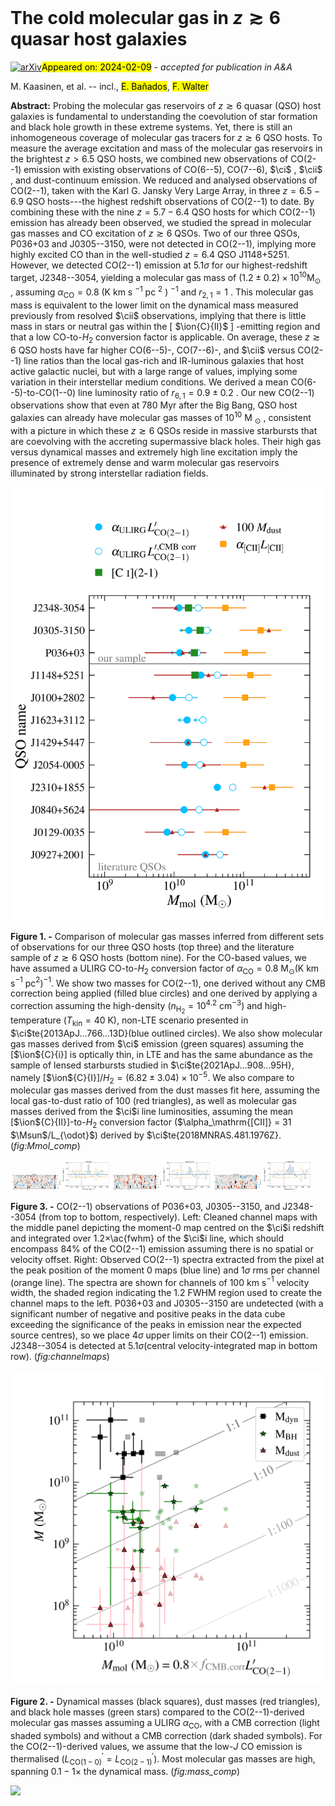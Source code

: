 <div class="macros" style="visibility:hidden;">
$\newcommand{\ensuremath}{}$
$\newcommand{\xspace}{}$
$\newcommand{\object}[1]{\texttt{#1}}$
$\newcommand{\farcs}{{.}''}$
$\newcommand{\farcm}{{.}'}$
$\newcommand{\arcsec}{''}$
$\newcommand{\arcmin}{'}$
$\newcommand{\ion}[2]{#1#2}$
$\newcommand{\textsc}[1]{\textrm{#1}}$
$\newcommand{\hl}[1]{\textrm{#1}}$
$\newcommand{\footnote}[1]{}$
$\newcommand{\ci}{[\ion{C}{I}] (2--1)}$
$\newcommand{\cii}{[\ion{C}{II}] 158 \textmu m}$
$\newcommand{\kms}{\ensuremath{\rm{km}  \rm{s}^{-1}}}$
$\newcommand{\peryr}{\ensuremath{\rm{yr}^{-1}}}$
$\newcommand{\Msun}{\ensuremath{\rm{M}_{\odot}}}$
$\newcommand{\Mstar}{\ensuremath{\rm{M}_{*}}}$
$\newcommand{\Mmol}{\ensuremath{\rm{M}_{\rm{mol}}}}$
$\newcommand{\aco}{\alpha_\mathrm{CO}}$
$\newcommand{\arraystretch}{1.5}$
$\newcommand{\arraystretch}{1}$
$\newcommand{\arraystretch}{1}$
$\newcommand{\arraystretch}{1.5}$
$\newcommand{\arraystretch}{1}$
$\newcommand{\arraystretch}{1.5}$
$\newcommand{\arraystretch}{1.5}$
$\newcommand{\arraystretch}{1}$</div>



<div id="title">

# The cold molecular gas in $z\gtrsim 6$ quasar host galaxies

</div>
<div id="comments">

[![arXiv](https://img.shields.io/badge/arXiv-2402.05165-b31b1b.svg)](https://arxiv.org/abs/2402.05165)<mark>Appeared on: 2024-02-09</mark> -  _accepted for publication in A&A_

</div>
<div id="authors">

M. Kaasinen, et al. -- incl., <mark>E. Bañados</mark>, <mark>F. Walter</mark>

</div>
<div id="abstract">

**Abstract:** Probing the molecular gas reservoirs of $z\gtrsim6$ quasar (QSO) host galaxies is fundamental to understanding the coevolution of star formation and black hole growth in these extreme systems. Yet, there is still an inhomogeneous coverage of molecular gas tracers for $z\gtrsim6$ QSO hosts. To measure the average excitation and mass of the molecular gas reservoirs in the brightest $z>6.5$ QSO hosts, we combined new observations of CO(2--1) emission with existing observations of CO(6--5), CO(7--6), $\ci$ , $\cii$ , and dust-continuum emission. We reduced and analysed observations of CO(2--1), taken with the Karl G. Jansky Very Large Array, in three $z=6.5-6.9$ QSO hosts---the highest redshift observations of CO(2--1) to date. By combining these with the nine $z=5.7-6.4$ QSO hosts for which CO(2--1) emission has already been observed, we studied the spread in molecular gas masses and CO excitation of $z\gtrsim6$ QSOs. Two of our three QSOs, P036+03 and J0305--3150, were not detected in CO(2--1), implying more highly excited CO than in the well-studied $z=6.4$ QSO J1148+5251. However, we detected CO(2--1) emission at $5.1\sigma$ for our highest-redshift target, J2348--3054, yielding a molecular gas mass of $(1.2\pm0.2)\times 10^{10}  \mathrm{M}_\odot$ , assuming $\alpha_\mathrm{CO} = 0.8$ (K km s $^{-1}$ pc $^2$ ) $^{-1}$ and $r_\mathrm{2,1}=1$ . This molecular gas mass is equivalent to the lower limit on the dynamical mass measured previously from resolved $\cii$ observations, implying that there is little mass in stars or neutral gas within the [ $\ion{C}{II}$ ] -emitting region and that a low CO-to-$H_2$ conversion factor is applicable. On average, these $z\gtrsim6$ QSO hosts have far higher CO(6--5)-, CO(7--6)-, and $\cii$ versus CO(2--1) line ratios than the local gas-rich and IR-luminous galaxies that host active galactic nuclei, but with a large range of values, implying some variation in their interstellar medium conditions. We derived a mean CO(6--5)-to-CO(1--0) line luminosity ratio of $r_\mathrm{6,1}=0.9\pm0.2$ . Our new CO(2--1) observations show that even at 780 Myr after the Big Bang, QSO host galaxies can already have molecular gas masses of $10^{10}$ M $_\odot$ , consistent with a picture in which these $z\gtrsim6$ QSOs reside in massive starbursts that are coevolving with the accreting supermassive black holes. Their high gas versus dynamical masses and extremely high line excitation imply the presence of extremely dense and warm molecular gas reservoirs illuminated by strong interstellar radiation fields.

</div>

<div id="div_fig1">

<img src="tmp_2402.05165/./Mmol_comp_ULIRGalphaCO_2.png" alt="Fig1" width="100%"/>

**Figure 1. -** Comparison of molecular gas masses inferred from different sets of observations for our three QSO hosts (top three) and the literature sample of $z\gtrsim 6$ QSO hosts (bottom nine). For the CO-based values, we have assumed a ULIRG CO-to-$H_2$ conversion factor of $\alpha_\mathrm{CO}=0.8$ M$_\odot$(K km s$^{-1}$ pc$^2$)$^{-1}$.  We show two masses for CO(2--1), one derived without any CMB correction being applied (filled blue circles) and one derived by applying a correction assuming the high-density ($n_\mathrm{H_2}=10^{4.2}$ cm$^{-3}$) and high-temperature ($T_\mathrm{kin}=40$ K), non-LTE scenario presented in $\ci$te{2013ApJ...766...13D}(blue outlined circles). We also show molecular gas masses derived from $\ci$ emission (green squares) assuming the [$\ion${C}{i}] is optically thin, in LTE and has the same abundance as the sample of lensed starbursts studied in $\ci$te{2021ApJ...908...95H}, namely [$\ion${C}{I}]/$H_2 = (6.82\pm3.04)\times10^{-5}$. We also compare to molecular gas masses derived from the dust masses fit here, assuming the local gas-to-dust ratio of 100 (red triangles), as well as molecular gas masses derived from the $\ci$i line luminosities, assuming the mean [$\ion${C}{II}]-to-$H_2$ conversion factor ($\alpha_\mathrm{[CII]} = 31 $\Msun$/L_{\odot}$) derived by $\ci$te{2018MNRAS.481.1976Z}.  (*fig:Mmol_comp*)

</div>
<div id="div_fig2">

<img src="tmp_2402.05165/./P036+03_284kms_3channel_map.png" alt="Fig3.1" width="16%"/><img src="tmp_2402.05165/./CO21_spectrum_P036+03_2.png" alt="Fig3.2" width="16%"/><img src="tmp_2402.05165/./J0305-3150_321kms_3channel_map.png" alt="Fig3.3" width="16%"/><img src="tmp_2402.05165/./CO21_spectrum_J0305-3150_2.png" alt="Fig3.4" width="16%"/><img src="tmp_2402.05165/./J2348-3054_548kms_3channel_map.png" alt="Fig3.5" width="16%"/><img src="tmp_2402.05165/./CO21_spectrum_J2348-3054_2.png" alt="Fig3.6" width="16%"/>

**Figure 3. -** CO(2--1) observations of P036+03, J0305--3150, and J2348--3054 (from top to bottom, respectively). Left: Cleaned channel maps with the middle panel depicting the moment-0 map centred on the $\ci$i redshift and integrated over $1.2\times$\ac{fwhm} of the $\ci$i line, which should encompass 84\% of the CO(2--1) emission assuming there is no spatial or velocity offset. Right: Observed CO(2--1) spectra extracted from the pixel at the peak position of the moment 0 maps (blue line) and $1\sigma$ rms per channel (orange line). The spectra are shown for channels of 100 km s$^{-1}$ velocity width, the shaded region indicating the $1.2$ FWHM region used to create the channel maps to the left. P036+03 and J0305--3150 are undetected (with a significant number of negative and positive peaks in the data cube exceeding the significance of the peaks in emission near the expected source centres), so we place $4\sigma$ upper limits on their CO(2--1) emission. J2348--3054 is detected at $5.1\sigma$(central velocity-integrated map in bottom row).
				 (*fig:channelmaps*)

</div>
<div id="div_fig3">

<img src="tmp_2402.05165/./mass_comp_ULIRGalphaCO.png" alt="Fig2" width="100%"/>

**Figure 2. -** Dynamical masses (black squares), dust masses (red triangles), and black hole masses (green stars) compared to the CO(2--1)-derived molecular gas masses assuming a ULIRG $\alpha_\mathrm{CO}$, with a CMB correction (light shaded symbols) and without a CMB correction (dark shaded symbols). For the CO(2--1)-derived values, we assume that the low-$J$ CO emission is thermalised ($L_\mathrm{CO(1-0)}^\prime = L_\mathrm{CO(2-1)}^\prime$). Most molecular gas masses are high, spanning $0.1-1\times$ the dynamical mass.  (*fig:mass_comp*)

</div><div id="qrcode"><img src=https://api.qrserver.com/v1/create-qr-code/?size=100x100&data="https://arxiv.org/abs/2402.05165"></div>